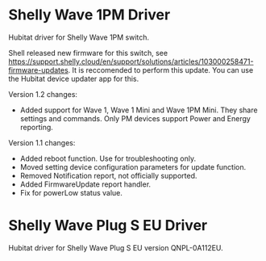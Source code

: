 # Shelly Wave 1PM Driver

Hubitat driver for Shelly Wave 1PM switch. 

Shell released new firmware for this switch, see https://support.shelly.cloud/en/support/solutions/articles/103000258471-firmware-updates. It is reccomended to perform this update. You can use the Hubitat device updater app for this. 

Version 1.2 changes: 
* Added support for Wave 1, Wave 1 Mini and Wave 1PM Mini. They share settings and commands. Only PM devices support Power and Energy reporting.

Version 1.1 changes: 
* Added reboot function. Use for troubleshooting only.
* Moved setting device configuration parameters for update function.
* Removed Notification report, not officially supported.
* Added FirmwareUpdate report handler.
* Fix for powerLow status value.


# Shelly Wave Plug S EU Driver

Hubitat driver for Shelly Wave Plug S EU version QNPL-0A112EU. 
